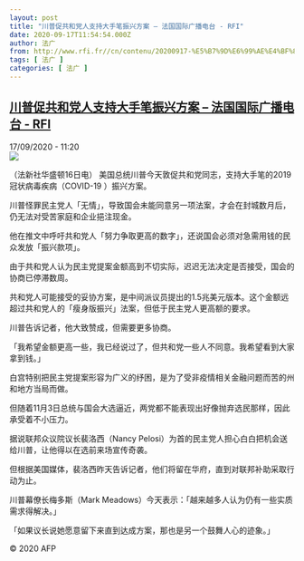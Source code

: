 ```yaml
---
layout: post
title: "川普促共和党人支持大手笔振兴方案 – 法国国际广播电台 - RFI"
date: 2020-09-17T11:54:54.000Z
author: 法广
from: http://www.rfi.fr//cn/contenu/20200917-%E5%B7%9D%E6%99%AE%E4%BF%83%E5%85%B1%E5%92%8C%E5%85%9A%E4%BA%BA%E6%94%AF%E6%8C%81%E5%A4%A7%E6%89%8B%E7%AC%94%E6%8C%AF%E5%85%B4%E6%96%B9%E6%A1%88
tags: [ 法广 ]
categories: [ 法广 ]
---
```

<!--1600343694000-->
[川普促共和党人支持大手笔振兴方案 – 法国国际广播电台 - RFI](http://www.rfi.fr//cn/contenu/20200917-%E5%B7%9D%E6%99%AE%E4%BF%83%E5%85%B1%E5%92%8C%E5%85%9A%E4%BA%BA%E6%94%AF%E6%8C%81%E5%A4%A7%E6%89%8B%E7%AC%94%E6%8C%AF%E5%85%B4%E6%96%B9%E6%A1%88)
------

<div>
<div>17/09/2020 - 11:20</div><img src="https://s.rfi.fr/media/display/301c6b02-f8ca-11ea-b7ef-005056bf87d6/w:310/p:16x9/int0008b.200917172005.jpg"><div class="t-content__body u-clearfix">            <p>（法新社华盛顿16日电）    美国总统川普今天敦促共和党同志，支持大手笔的2019冠状病毒疾病（COVID-19 ）振兴方案。</p><p>    川普怪罪民主党人「无情」，导致国会未能同意另一项法案，才会在封城数月后，仍无法对受苦家庭和企业挹注现金。</p><p>    他在推文中呼吁共和党人「努力争取更高的数字」，还说国会必须对急需用钱的民众发放「振兴款项」。</p><p>    由于共和党人认为民主党提案金额高到不切实际，迟迟无法决定是否接受，国会的协商已停滞数周。</p><p>    共和党人可能接受的妥协方案，是中间派议员提出的1.5兆美元版本。这个金额远超过共和党人的「瘦身版振兴」法案，但低于民主党人更高额的要求。</p><p>    川普告诉记者，他大致赞成，但需要更多协商。</p><p>    「我希望金额更高一些，我已经说过了，但共和党一些人不同意。我希望看到大家拿到钱。」</p><p>    白宫特别把民主党提案形容为广义的纾困，是为了受非疫情相关金融问题而苦的州和地方当局而做。</p><p>    但随着11月3日总统与国会大选逼近，两党都不能表现出好像抛弃选民那样，因此承受着不小压力。</p><p>    据说联邦众议院议长裴洛西（Nancy Pelosi）为首的民主党人担心白白把机会送给川普，让他得以在选前来场宣传奇袭。</p><p>    但根据美国媒体，裴洛西昨天告诉记者，他们将留在华府，直到对联邦补助采取行动为止。</p><p>    川普幕僚长梅多斯（Mark Meadows）今天表示：「越来越多人认为仍有一些实质需求得解决。」</p><p>    「如果议长说她愿意留下来直到达成方案，那也是另一个鼓舞人心的迹象。」</p>            <p class="t-copyright">© 2020 AFP</p>        </div>
</div>
